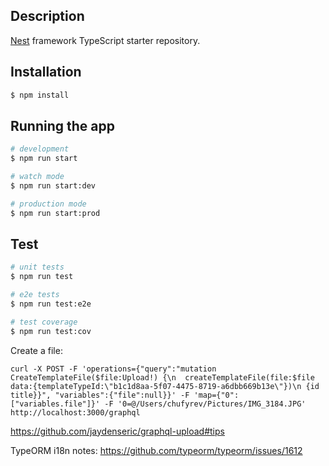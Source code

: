 ## Description

[Nest](https://github.com/nestjs/nest) framework TypeScript starter repository.

## Installation

```bash
$ npm install
```

## Running the app

```bash
# development
$ npm run start

# watch mode
$ npm run start:dev

# production mode
$ npm run start:prod
```

## Test

```bash
# unit tests
$ npm run test

# e2e tests
$ npm run test:e2e

# test coverage
$ npm run test:cov
```

Create a file:
```
curl -X POST -F 'operations={"query":"mutation CreateTemplateFile($file:Upload!) {\n  createTemplateFile(file:$file data:{templateTypeId:\"b1c1d8aa-5f07-4475-8719-a6dbb669b13e\"})\n {id title}}", "variables":{"file":null}}' -F 'map={"0":["variables.file"]}' -F '0=@/Users/chufyrev/Pictures/IMG_3184.JPG' http://localhost:3000/graphql
```

https://github.com/jaydenseric/graphql-upload#tips

TypeORM i18n notes: https://github.com/typeorm/typeorm/issues/1612
